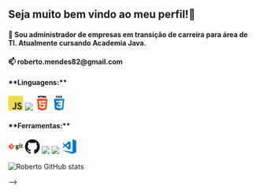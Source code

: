 <h2>Seja muito bem vindo ao meu perfil!👋</h2>

<h4> 🔭 Sou administrador de empresas em transição de carreira para área de TI. Atualmente cursando Academia Java.</h4>

<h4>📫 roberto.mendes82@gmail.com</h4>


<h4>**Linguagens:**</h4>


<code><img height="30" src="https://raw.githubusercontent.com/github/explore/80688e429a7d4ef2fca1e82350fe8e3517d3494d/topics/javascript/javascript.png"></code>
<img height="30" src=https://images.vexels.com/media/users/3/166401/isolated/lists/b82aa7ac3f736dd78570dd3fa3fa9e24-icone-da-linguagem-de-programacao-java.png>
<code><img height="30" src="https://raw.githubusercontent.com/github/explore/80688e429a7d4ef2fca1e82350fe8e3517d3494d/topics/html/html.png"></code>
<code><img height="30" src="https://raw.githubusercontent.com/github/explore/80688e429a7d4ef2fca1e82350fe8e3517d3494d/topics/css/css.png"></code>


<h4>**Ferramentas:**</h4>

<code><img height="30" src="https://raw.githubusercontent.com/github/explore/80688e429a7d4ef2fca1e82350fe8e3517d3494d/topics/git/git.png"></code>
<code><img height="30" src="https://raw.githubusercontent.com/github/explore/78df643247d429f6cc873026c0622819ad797942/topics/github/github.png"></code>
<img height="30" src=http://www.macupdate.com/images/icons256/11662.png>
<img height="30" src=https://redash.io/assets/images/integrations/mysql.png>
<code><img height="30" src="https://raw.githubusercontent.com/github/explore/80688e429a7d4ef2fca1e82350fe8e3517d3494d/topics/visual-studio-code/visual-studio-code.png"></code>



![Roberto GitHub stats](https://github-readme-stats.vercel.app/api?username=robertomendes82&show_icons=true&theme=dark)</code>

-->
